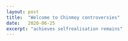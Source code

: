 ```yaml
---
layout: post
title:  "Welcome to Chinmoy controversies"
date:   2020-06-25
excerpt: "achieves selfrealisation remains"
---
```

